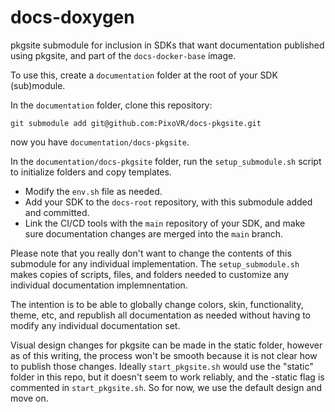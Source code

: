 # docs-doxygen 

pkgsite submodule for inclusion in SDKs that want documentation published using pkgsite, and part of the `docs-docker-base` image.

To use this, create a `documentation` folder at the root of your SDK (sub)module.

In the `documentation` folder, clone this repository:

`git submodule add git@github.com:PixoVR/docs-pkgsite.git`

now you have `documentation/docs-pkgsite`.

In the `documentation/docs-pkgsite` folder, run the `setup_submodule.sh` script to initialize folders and copy templates.

 - Modify the `env.sh` file as needed.
 - Add your SDK to the `docs-root` repository, with this submodule added and committed.
 - Link the CI/CD tools with the `main` repository of your SDK, and make sure documentation changes are merged into the `main` branch.

Please note that you really don't want to change the contents of this submodule for any individual implementation.
The `setup_submodule.sh` makes copies of scripts, files, and folders needed to customize any individual documentation implemnentation.

The intention is to be able to globally change colors, skin, functionality, theme, etc, and republish all documentation as needed
without having to modify any individual documentation set.

Visual design changes for pkgsite can be made in the static folder, however as of this writing, the process won't be smooth
because it is not clear how to publish those changes.  Ideally `start_pkgsite.sh` would use the "static" folder in this repo,
but it doesn't seem to work reliably, and the -static flag is commented in `start_pkgsite.sh`.  So for now, we use the default
design and move on.

